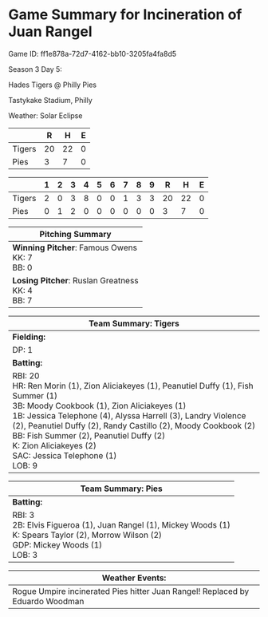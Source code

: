 # Game Summary for Incineration of Juan Rangel

Game ID: ff1e878a-72d7-4162-bb10-3205fa4fa8d5

Season 3 Day 5:

Hades Tigers @ Philly Pies

Tastykake Stadium, Philly

Weather: Solar Eclipse



|  | R | H | E |
| --- | --- | --- | --- |
| Tigers |  20 |  22 |   0 | 
| Pies |   3 |   7 |   0 | 


|  |   1 |   2 |   3 |   4 |   5 |   6 |   7 |   8 |   9 |  R | H | E |
| --- | --- | --- | --- | --- | --- | --- | --- | --- | --- | --- | --- | --- |
| Tigers |   2 |   0 |   3 |   8 |   0 |   0 |   1 |   3 |   3 |  20 |  22 |   0 | 
| Pies |   0 |   1 |   2 |   0 |   0 |   0 |   0 |   0 |   0 |   3 |   7 |   0 | 


| Pitching Summary |
| --- |
| **Winning Pitcher**: Famous Owens<br />KK: 7<br />BB: 0 |
| **Losing Pitcher**: Ruslan Greatness<br />KK: 4<br />BB: 7 |


| Team Summary: Tigers |
| --- |
| **Fielding:** |
| DP: 1 |
| **Batting:** |
| RBI: 20 <br />HR: Ren Morin (1), Zion Aliciakeyes (1), Peanutiel Duffy (1), Fish Summer (1) <br />3B: Moody Cookbook (1), Zion Aliciakeyes (1) <br />1B: Jessica Telephone (4), Alyssa Harrell (3), Landry Violence (2), Peanutiel Duffy (2), Randy Castillo (2), Moody Cookbook (2) <br />BB: Fish Summer (2), Peanutiel Duffy (2) <br />K: Zion Aliciakeyes (2) <br />SAC: Jessica Telephone (1) <br />LOB: 9 |

| Team Summary: Pies |
| --- |
| **Batting:** |
| RBI: 3 <br />2B: Elvis Figueroa (1), Juan Rangel (1), Mickey Woods (1) <br />K: Spears Taylor (2), Morrow Wilson (2) <br />GDP: Mickey Woods (1) <br />LOB: 3 |


| **Weather Events:** |
| --- |
| Rogue Umpire incinerated Pies hitter Juan Rangel! Replaced by Eduardo Woodman |

